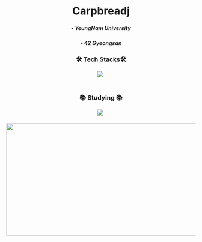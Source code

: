 <h1 align="center">Carpbreadj</h1>

<h5 align="center">
- YeungNam University
<h5 align="center">
- 42 Gyeongsan
</h5>

  
<h3 align="center">🛠 Tech Stacks🛠</h3>

<div align="center">
  <img src="https://img.shields.io/badge/c-A8B9CC.svg?style=for-the-badge&logo=c&logoColor=black" />&nbsp
</div>

<br>

<h3 align="center">📚 Studying 📚</h3>
<div align="center">
  <img src="https://img.shields.io/badge/java-%23ED8B00.svg?style=for-the-badge&logo=openjdk&logoColor=white" />&nbsp
</div>
<br>
<div align="center">
  
<a href="https://www.gitanimals.org/en_US?utm_medium=image&utm_source=carpbreadj&utm_content=farm">
<img
  src="https://render.gitanimals.org/farms/carpbreadj"
  width="600"
  height="300"
/>
</a>
